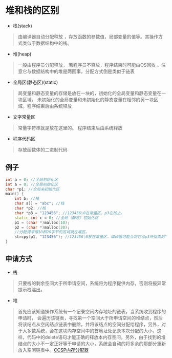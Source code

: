 # 堆和栈的区别

+ 栈(stack)
> 由编译器自动分配释放 ，存放函数的参数值，局部变量的值等。其操作方式类似于数据结构中的栈。

+ 堆(heap)
> 一般由程序员分配释放， 若程序员不释放，程序结束时可能由OS回收 。注意它与数据结构中的堆是两回事，分配方式倒是类似于链表

+ 全局区(静态区)(static)
> 局变量和静态变量的存储是放在一块的，初始化的全局变量和静态变量在一块区域， 未初始化的全局变量和未初始化的静态变量在相邻的另一块区域。程序结束后由系统释放

+ 文字常量区
> 常量字符串就是放在这里的。 程序结束后由系统释放

+ 程序代码区
> 存放函数体的二进制代码

## 例子

```cpp
int a = 0; //全局初始化区
int a = 0; //全局初始化区
char *p1; //全局未初始化区
main() {
    int b; //栈
    char s[] = "abc"; //栈
    char *p2; //栈
    char *p3 = "123456"; //123456\0在常量区，p3在栈上。
    static int c = 0; //全局（静态）初始化区
    p1 = (char *)malloc(10);
    p2 = (char *)malloc(20);
    //分配得来得10和20字节的区域就在堆区。
    strcpy(p1, "123456"); //123456\0放在常量区，编译器可能会将它与p3所指向的"123456"优化成一个地方。
}
```

## 申请方式

+ 栈
> 只要栈的剩余空间大于所申请空间，系统将为程序提供内存，否则将报异常提示栈溢出。
+ 堆
> 首先应该知道操作系统有一个记录空闲内存地址的链表，当系统收到程序的申请时，
会遍历该链表，寻找第一个空间大于所申请空间的堆结点，然后将该结点从空闲结点链表中删除，并将该结点的空间分配给程序，另外，对于大多数系统，会在这块内存空间中的首地址处记录本次分配的大小，这样，代码中的delete语句才能正确的释放本内存空间。另外，由于找到的堆结点的大小不一定正好等于申请的大小，系统会自动的将多余的那部分重新放入空闲链表中。[CCSP内存分配器](../#!contest/CCSP/2018/5.内存分配器.md)